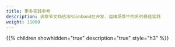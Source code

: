 ```yaml
---
title: 更多实践参考
description: 该章节文档给出Rainbond在开发、运维场景中的系列最佳实践
weight: 11000
---
```


{{% children showhidden="true" description="true" style="h3"  %}}
